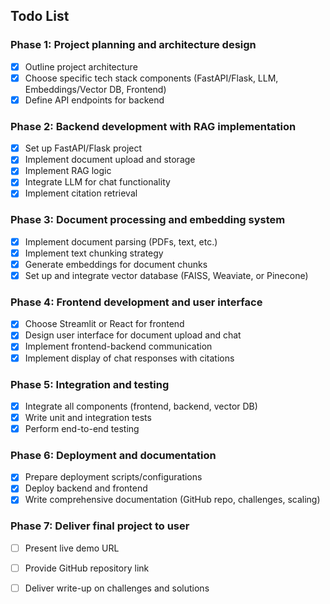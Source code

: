 ## Todo List

### Phase 1: Project planning and architecture design
- [x] Outline project architecture
- [x] Choose specific tech stack components (FastAPI/Flask, LLM, Embeddings/Vector DB, Frontend)
- [x] Define API endpoints for backend

### Phase 2: Backend development with RAG implementation
- [x] Set up FastAPI/Flask project
- [x] Implement document upload and storage
- [x] Implement RAG logic
- [x] Integrate LLM for chat functionality
- [x] Implement citation retrieval

### Phase 3: Document processing and embedding system
- [x] Implement document parsing (PDFs, text, etc.)
- [x] Implement text chunking strategy
- [x] Generate embeddings for document chunks
- [x] Set up and integrate vector database (FAISS, Weaviate, or Pinecone)

### Phase 4: Frontend development and user interface
- [x] Choose Streamlit or React for frontend
- [x] Design user interface for document upload and chat
- [x] Implement frontend-backend communication
- [x] Implement display of chat responses with citations

### Phase 5: Integration and testing
- [x] Integrate all components (frontend, backend, vector DB)
- [x] Write unit and integration tests
- [x] Perform end-to-end testing

### Phase 6: Deployment and documentation
- [x] Prepare deployment scripts/configurations
- [x] Deploy backend and frontend
- [x] Write comprehensive documentation (GitHub repo, challenges, scaling)

### Phase 7: Deliver final project to user
- [ ] Present live demo URL
- [ ] Provide GitHub repository link
- [ ] Deliver write-up on challenges and solutions

